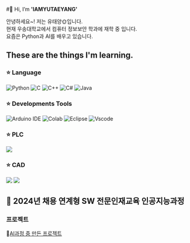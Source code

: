 #👋 Hi, I’m **'IAMYUTAEYANG'**

안녕하세요~! 저는 유태양🌞입니다.<br>
현재 우송대학교에서 컴퓨터 정보보안 학과에 재학 중 입니다.<br>
요즘은 Python과 AI를 배우고 있습니다.<br>


## These are the things I'm learning.
### ⭐ Language
![Python](https://img.shields.io/badge/Python-3776AB?style=for-the-badge&logo=python&logoColor=white)
![C](https://img.shields.io/badge/C-00599C?style=for-the-badge&logo=c&logoColor=white)
![C++](https://img.shields.io/badge/C%2B%2B-00599C?style=for-the-badge&logo=c%2B%2B&logoColor=white)
![C#](https://img.shields.io/badge/C%23-239120?style=for-the-badge&logo=c-sharp&logoColor=white)
![Java](https://img.shields.io/badge/Java-ED8B00?style=for-the-badge&logo=openjdk&logoColor=white)

### ⭐ Developments Tools
![Arduino IDE](https://img.shields.io/badge/Arduino_IDE-00979D?style=for-the-badge&logo=arduino&logoColor=white)
![Colab](https://img.shields.io/badge/Colab-F9AB00?style=for-the-badge&logo=googlecolab&color=525252)
![Eclipse](https://img.shields.io/badge/Eclipse-2C2255?style=for-the-badge&logo=eclipse&logoColor=white)
![Vscode](https://img.shields.io/badge/Visual_Studio_Code-0078D4?style=for-the-badge&logo=visual%20studio%20code&logoColor=white)

### ⭐ PLC
<img src="https://img.shields.io/badge/siemens-009999?style=for-the-badge&logo=siemens&logoColor=white">

### ⭐ CAD
<img src="https://img.shields.io/badge/kicad-314CB0?style=for-the-badge&logo=kicad&logoColor=white">
<img src="https://img.shields.io/badge/siemens_Nx-009999?style=for-the-badge&logo=siemens_Nx&logoColor=white">


## 🌙 2024년 채용 연계형 SW 전문인재교육 인공지능과정
### 프로젝트
🌟[AI과정 중 만든 프로젝트](https://github.com/IAMYUTAEYANG?tab=repositories)

